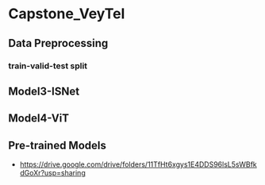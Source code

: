 # Capstone_VeyTel

## Data Preprocessing

### train-valid-test split

## Model3-ISNet

## Model4-ViT

## Pre-trained Models
+ https://drive.google.com/drive/folders/11TfHt6xgys1E4DDS96lsL5sWBfkdGoXr?usp=sharing
